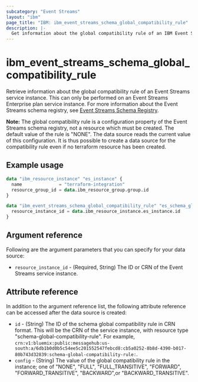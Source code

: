 ```yaml
---
subcategory: "Event Streams"
layout: "ibm"
page_title: "IBM: ibm_event_streams_schema_global_compatibility_rule"
description: |-
  Get information about the global compatibility rule of an IBM Event Streams service instance.
---
```


# ibm_event_streams_schema_global_compatibility_rule

Retrieve information about the global compatibility rule of an Event Streams service instance. This can only be performed on an Event Streams Enterprise plan service instance. For more information about the Event Streams schema registry, see [Event Streams Schema Registry](https://cloud.ibm.com/docs/EventStreams?topic=EventStreams-ES_schema_registry).

**Note:** The global compatibility rule is a configuration property of the Event Streams schema registry, not a resource which must be created. The default value of the rule is "NONE". The data source reads the current value of this configuration. It is thus possible to create a data source for the compatibility rule even if no terraform resource has been created.

## Example usage

```terraform
data "ibm_resource_instance" "es_instance" {
  name              = "terraform-integration"
  resource_group_id = data.ibm_resource_group.group.id
}

data "ibm_event_streams_schema_global_compatibility_rule" "es_schema_global_rule" {
  resource_instance_id = data.ibm_resource_instance.es_instance.id
}
```

## Argument reference
Following are the argument parameters that you can specify for your data source:

- `resource_instance_id` - (Required, String) The ID or CRN of the Event Streams service instance.

## Attribute reference

In addition to the argument reference list, the following attribute reference can be accessed after the data source is created:

- `id` - (String) The ID of the schema global compatibility rule in CRN format. This will be the CRN of the service instance, with resource type "schema-global-compatibility-rule". For example, `crn:v1:bluemix:public:messagehub:us-south:a/6db1b0d0b5c54ee5c201552547febcd8:cb5a0252-8b8d-4390-b017-80b743d32839:schema-global-compatibility-rule:`.
- `config` - (String) The value of the global compatibility rule in the instance; one of "NONE", "FULL", "FULL_TRANSITIVE", "FORWARD", "FORWARD_TRANSITIVE", "BACKWARD",or  "BACKWARD_TRANSITIVE".
